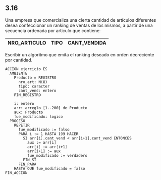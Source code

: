 ## 3.16
Una empresa que comercializa una cierta cantidad de artículos diferentes desea
confeccionar un ranking de ventas de los mismos, a partir de una secuencia ordenada
por articulo que contiene:

| NRO_ARTICULO | TIPO | CANT_VENDIDA |
|--------------|------|--------------|

Escribir un algoritmo que emita el ranking deseado en orden decreciente por cantidad.

```
ACCION ejercicio ES
  AMBIENTE
    Producto = REGISTRO
      nro_art: N(8)
      tipo: caracter
      cant_vend: entero
    FIN_REGISTRO

    i: entero
    arr: arreglo [1..200] de Producto
    aux: Producto
    fue_modificado: logico
  PROCESO
    REPETIR
      fue_modificado := falso
      PARA i := 1 HASTA 199 HACER
        SI arr[i].cant_vend < arr[i+1].cant_vend ENTONCES
          aux := arr[i]
          arr[i] := arr[i+1]
          arr[i+1] := aux
          fue_modificado := verdadero
        FIN_SI
      FIN_PARA
    HASTA QUE fue_modificado = falso
FIN_ACCION
```
